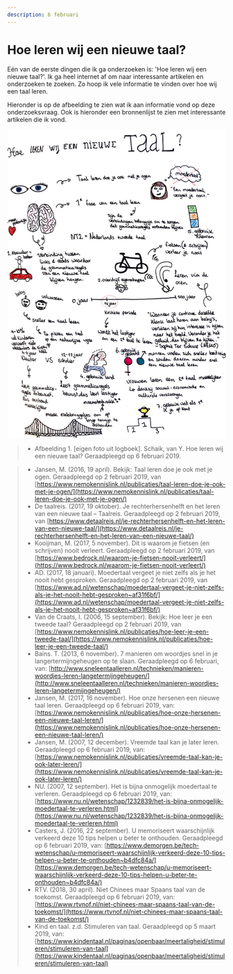 ```yaml
---
description: 6 februari
---
```


# Hoe leren wij een nieuwe taal?

Eén van de eerste dingen die ik ga onderzoeken is: 'Hoe leren wij een nieuwe taal?'. Ik ga heel internet af om naar interessante artikelen en onderzoeken te zoeken. Zo hoop ik vele informatie te vinden over hoe wij een taal leren.

Hieronder is op de afbeelding te zien wat ik aan informatie vond op deze onderzoeksvraag. Ook is hieronder een bronnenlijst te zien met interessante artikelen die ik vond.

![Afbeelding 1.](../../.gitbook/assets/scan-7-may-2019-4-3-1.jpg)

> * Afbeelding 1. \[eigen foto uit logboek\]. Schaik, van Y. Hoe leren wij een nieuwe taal? Geraadpleegd op 6 februari 2019.

> * Jansen, M. \(2016, 19 april\). Bekijk: Taal leren doe je ook met je ogen. Geraadpleegd op 2 februari 2019, van [https://www.nemokennislink.nl/publicaties/taal-leren-doe-je-ook-met-je-ogen/](https://www.nemokennislink.nl/publicaties/taal-leren-doe-je-ook-met-je-ogen/)
> * De taalreis. \(2017, 19 oktober\). Je rechterhersenhelft en het leren van een nieuwe taal – Taalreis. Geraadpleegd op 2 februari 2019, van [https://www.detaalreis.nl/je-rechterhersenhelft-en-het-leren-van-een-nieuwe-taal/](https://www.detaalreis.nl/je-rechterhersenhelft-en-het-leren-van-een-nieuwe-taal/)
> * Kooijman, M. \(2017, 5 november\). Dit is waarom je fietsen \(en schrijven\) nooit verleert. Geraadpleegd op 2 februari 2019, van [https://www.bedrock.nl/waarom-je-fietsen-nooit-verleert/](https://www.bedrock.nl/waarom-je-fietsen-nooit-verleert/)
> * AD. \(2017, 18 januari\). Moedertaal vergeet je niet zelfs als je het nooit hebt gesproken. Geraadpleegd op 2 februari 2019, van [https://www.ad.nl/wetenschap/moedertaal-vergeet-je-niet-zelfs-als-je-het-nooit-hebt-gesproken~af31f6bf/](https://www.ad.nl/wetenschap/moedertaal-vergeet-je-niet-zelfs-als-je-het-nooit-hebt-gesproken~af31f6bf/)
> * Van de Craats, I. \(2006, 15 september\). Bekijk: Hoe leer je een tweede taal? Geraadpleegd op 2 februari 2019, van [https://www.nemokennislink.nl/publicaties/hoe-leer-je-een-tweede-taal/](https://www.nemokennislink.nl/publicaties/hoe-leer-je-een-tweede-taal/)
> * Bains. T. \(2013, 6 november\). 7 manieren om woordjes snel in je langertermijngeheugen op te slaan. Geraadpleegd op 6 februari, van: [http://www.sneleentaalleren.nl/technieken/manieren-woordjes-leren-langetermijngeheugen/](http://www.sneleentaalleren.nl/technieken/manieren-woordjes-leren-langetermijngeheugen/)
> * Jansen, M. \(2017, 16 november\). Hoe onze hersenen een nieuwe taal leren. Geraadpleegd op 6 februari 2019, van: [https://www.nemokennislink.nl/publicaties/hoe-onze-hersenen-een-nieuwe-taal-leren/](https://www.nemokennislink.nl/publicaties/hoe-onze-hersenen-een-nieuwe-taal-leren/)
> * Jansen, M. \(2007, 12 december\). Vreemde taal kan je later leren. Geraadpleegd op 6 februari 2019, van: [https://www.nemokennislink.nl/publicaties/vreemde-taal-kan-je-ook-later-leren/](https://www.nemokennislink.nl/publicaties/vreemde-taal-kan-je-ook-later-leren/)
> * NU. \(2007, 12 september\). Het is bijna onmogelijk moedertaal te verleren. Geraadpleegd op 6 februari 2019, van: [https://www.nu.nl/wetenschap/1232839/het-is-bijna-onmogelijk-moedertaal-te-verleren.html](https://www.nu.nl/wetenschap/1232839/het-is-bijna-onmogelijk-moedertaal-te-verleren.html)
> * Casters, J. \(2016, 22 september\). U memoriseert waarschijnlijk verkeerd  deze 10 tips helpen u beter te onthouden. Geraadpleegd op 6 februari 2019, van: [https://www.demorgen.be/tech-wetenschap/u-memoriseert-waarschijnlijk-verkeerd-deze-10-tips-helpen-u-beter-te-onthouden~b4dfc84a/](https://www.demorgen.be/tech-wetenschap/u-memoriseert-waarschijnlijk-verkeerd-deze-10-tips-helpen-u-beter-te-onthouden~b4dfc84a/)
> * RTV. \(2018, 30 april\). Niet Chinees maar Spaans taal van de toekomst. Geraadpleegd op 6 februari 2019, van: [https://www.rtvnof.nl/niet-chinees-maar-spaans-taal-van-de-toekomst/](https://www.rtvnof.nl/niet-chinees-maar-spaans-taal-van-de-toekomst/)
> * Kind en taal. z.d. Stimuleren van taal. Geraadpleegd op 5 maart 2019, van: [https://www.kindentaal.nl/paginas/openbaar/meertaligheid/stimuleren/stimuleren-van-taal](https://www.kindentaal.nl/paginas/openbaar/meertaligheid/stimuleren/stimuleren-van-taal)


